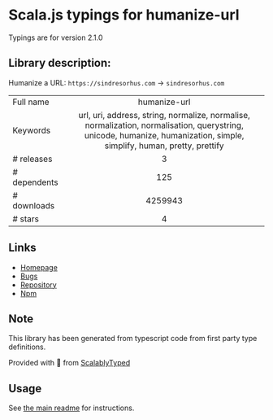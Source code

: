 
# Scala.js typings for humanize-url

Typings are for version 2.1.0

## Library description:
Humanize a URL: `https://sindresorhus.com` → `sindresorhus.com`

|                    |                 |
| ------------------ | :-------------: |
| Full name          | humanize-url |
| Keywords           | url, uri, address, string, normalize, normalise, normalization, normalisation, querystring, unicode, humanize, humanization, simple, simplify, human, pretty, prettify |
| # releases         | 3 |
| # dependents       | 125 |
| # downloads        | 4259943 |
| # stars            | 4 |

## Links
- [Homepage](https://github.com/sindresorhus/humanize-url#readme)
- [Bugs](https://github.com/sindresorhus/humanize-url/issues)
- [Repository](https://github.com/sindresorhus/humanize-url)
- [Npm](https://www.npmjs.com/package/humanize-url)
    


## Note
This library has been generated from typescript code from first party type definitions.

Provided with :purple_heart: from [ScalablyTyped](https://github.com/oyvindberg/ScalablyTyped)

## Usage
See [the main readme](../../readme.md) for instructions.


